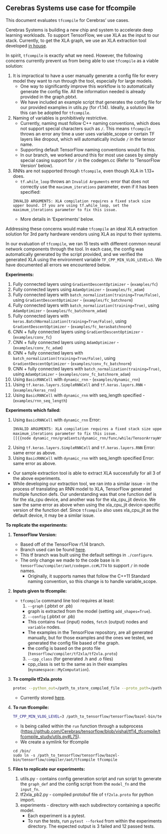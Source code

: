 ## Cerebras Systems use case for tfcompile
This document evaluates `tfcompile` for Cerebras’ use cases.

 Cerebras Systems is building a new chip and system to accelerate deep learning workloads. To support TensorFlow, we use XLA as the input to our stack. Currently, to get the XLA graph, we use an XLA extraction tool developed [in house](https://github.com/Cerebras/tensorflow/tree/vishal/tf14_hlopass/tensorflow/tools/xla_extract).

 In spirit, `tfcompile` is exactly what we need. However, the following concerns currently prevent us from being able to use `tfcompile` as a viable solution:
  1. It is impractical to have a user manually generate a config file for every model they want to run through the tool, especially for large models.
     * One way to significantly improve this workflow is to automatically generate the config file. All the information needed is already provided in the graph.pbtxt.<br/>
     * We have included an example script that generates the config file for our provided examples in utils.py (for r1.14). Ideally, a solution like this can be adopted for `tfcompile`.
  1. Naming of variables is prohibitively restrictive.<br/>
     * Currently, naming must follow C++ naming conventions, which does not support special characters such as `/`. This means `tfcompile` throws an error any time a user uses variable_scope or certain TF layers like dropout, which will automatically include `/` in the tensor name.<br/>
     * Supporting default TensorFlow naming conventions would fix this.<br/>
     * In our branch, we worked around this for most use cases by simply special casing support for `/` in the codegen.cc (Refer to ‘TensorFlow Version’ below).<br/>
  1. RNNs are not supported through `tfcompile`, even though XLA in 1.13+ does.<br/>
     *  `tf.while_loop` throws an `Invalid Arguments` error that does not correctly use the `maximum_iterations` parameter, even if it has been specified: <br/>
     ```
     INVALID ARGUMENTS: XLA compilation requires a fixed stack size upper bound. If you are using tf.while_loop, set the
     maximum_iterations parameter to fix this issue.
     ```
     * More details in ‘Experiments’ below.<br/>

Addressing these concerns would make `tfcompile` an ideal XLA extraction solution for 3rd party hardware vendors using XLA as input to their systems.

In our evaluation of `tfcompile`, we ran 15 tests with different common neural network components through the tool. In each case, the config was automatically generated by the script provided, and we verified the generated XLA using the environment variable `TF_CPP_MIN_VLOG_LEVEL=3`. We have documented all errors we encountered below.

**Experiments:**
1. Fully connected layers  using `GradientDescentOptimizer` - (`examples/fc`)
2. Fully connected layers using `AdamOptimizer` - (`examples/fc_adam`)
3. Fully connected layers with `batch_normalization(training=True/False)`, using `GradientDescentOptimizer` - (`examples/fc_batchnorm`)
4. Fully connected layers with `batch_normalization(training=True)`, using `AdamOptimizer` - (`examples/fc_batchnorm_adam`)
5. Fully connected layers with `keras.BatchNormalization(training=True/False)`, using `GradientDescentOptimizer` - (`examples/fc_kerasbatchnorm`)
6. CNN + fully connected layers using `GradientDescentOptimizer` - (`examples/conv_fc`)
7. CNN + fully connected layers using `AdamOptimizer` - (`examples/conv_fc_adam`)
8. CNN + fully connected layers with `batch_normalization(training=True/False)`, using `GradientDescentOptimizer` - (`examples/conv_fc_batchnorm`)
9. CNN + fully connected layers with `batch_normalization(training=True)`, using `AdamOptimizer` - (`examples/conv_fc_batchnorm_adam`)
10. Using `BasicRNNCell` with `dynamic_rnn` - (`examples/dynamic_rnn`)
11. Using `tf.keras.layers.SimpleRNNCell` and `tf.keras.layers.RNN` - (`examples/keras_rnn`)
12. Using `BasicRNNCell` with `dynamic_rnn` with seq_length specified - (`examples/rnn_seq_length`)

**Experiments which failed:**
 1. Using `BasicRNNCell` with `dynamic_rnn` Error:
    ```Bash
    INVALID ARGUMENTS: XLA compilation requires a fixed stack size upper bound. If you are using tf.while_loop, set the
    maximum_iterations parameter to fix this issue.
    [[{{node dynamic_rnn/gradients/dynamic_rnn/func/while/TensorArrayWrite/TensorArrayWriteV3_grad/TensorArrayReadV3/f_acc}}]]
    ```
 2. Using `tf.keras.layers.SimpleRNNCell` and `tf.keras.layers.RNN` Error: same error as above.
 3. Using `BasicRNNCell` with `dynamic_rnn` with seq_length specified Error: same error as above.
   * Our sample extraction tool is able to extract XLA successfully for all 3 of the above experiments.
   * While developing our extraction tool, we ran into a similar issue - in the process of translating an RNN model to XLA, TensorFlow generated multiple function defs. Our understanding was that one function def is for the xla_cpu device, and another was for the xla_cpu_jit device. We saw the same error as above when using the xla_cpu_jit device-specific version of the function def. Since `tfcompile` also uses xla_cpu_jit as the default device, it may be a similar issue. 

**To replicate the experiments:**
  1. **TensorFlow Version:**  
     * Based off of the TensorFlow r1.14 branch.
     * Branch used can be found [here](https://github.com/Cerebras/tensorflow/tree/vishal/tf14_tfcompile/).
     * This tf branch was built using the default settings in `./configure`.
     * The only change we made to the code base is in `tensorflow/compiler/aot/codegen.cc#L774` to support `/` in node names.
       * Originally, it supports names that follow the C++11 Standard naming convention, so this change is to handle variable_scope.

  2. **Inputs given to tfcompile:**  
     * `tfcompile` command line tool requires at least:
       1. `--graph` (.pbtxt or .pb)
         * graph is extracted from the model (setting `add_shapes=True`).
       2. `--config` (.pbtxt or .pb)
         * This contains `feed` (input) nodes, `fetch` (output) nodes and `variable` nodes.
         * The examples in the TensorFlow repository, are all generated manually, but for those examples and the ones we tested, we generated the config file based of the graph.
         * the config is based on the proto file (`tensorflow/compiler/tf2xla/tf2xla.proto`)
       3. `--cpp_class` (for generated .h  and .o files)
         * cpp_class is set to the same as in their examples (`mynamespace::MyComputation`).

  3. **To compile tf2xla.proto**  
     ```Bash
     protoc --python_out=/path_to_store_compiled_file --proto_path=/path_to_tensorflow_dir/tensorflow   tensorflow/compiler/tf2xla/tf2xla.proto
     ```
     * Currently stored [here](https://github.com/Cerebras/tensorflow/blob/vishal/tf14_tfcompile/tfcompile_study/tf2xla_pb2.py).

  4. **To run tfcompile:**  
     ```Bash
     TF_CPP_MIN_VLOG_LEVEL=3 /path_to_tensorflow/tensorflow/bazel-bin/tensorflow/compiler/aot/tfcompile --graph=graph_model_fn.pbtxt --config=config_model_fn.config.pbtxt --cpp_class="mynamespace::MyComputation"
     ```
     * Is being called within the `run` function through a subprocess (https://github.com/Cerebras/tensorflow/blob/vishal/tf14_tfcompile/tfcompile_study/utils.py#L75).
     * We create a symlink for tfcompile
      ```
      cd /bin/
      sudo ln -s /path_to_tensorflow/tensorflow/bazel-bin/tensorflow/compiler/aot/tfcompile tfcompile
      ```


  1. **Files to replicate our experiments:**  
     1. utils.py - contains config generation script and run script to generate the `graph_def` and the config script from the `model_fn` and the `input_fn`.
     2. tf2xla_pb2.py - compiled protobuf file of `tf2xla.proto` for python import.
     3. experiments - directory with each subdirectory containing a specific model.
        * Each experiment is a pytest.
        * To run the tests, run ```pytest --forked``` from within the experiments directory. The expected output is 3 failed and 12 passed tests.
